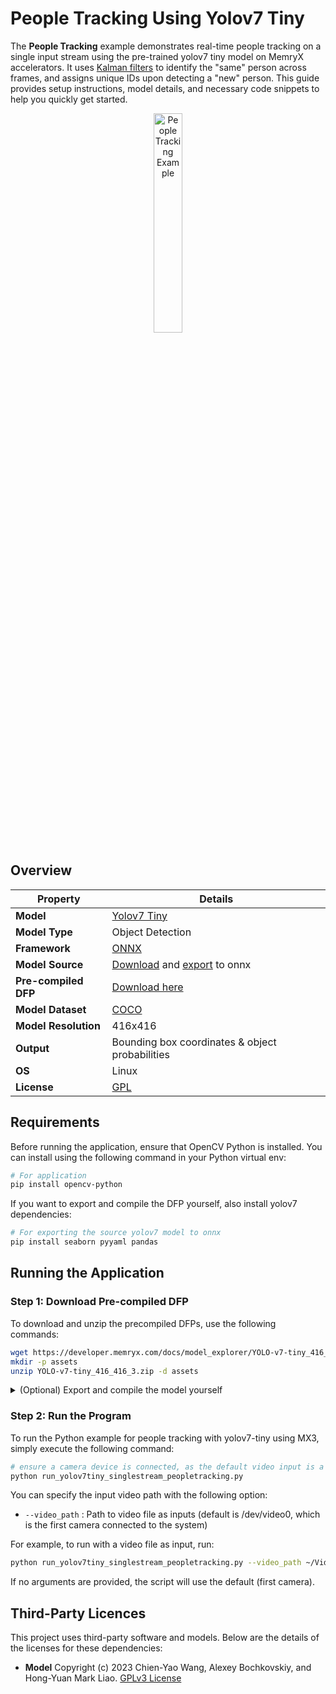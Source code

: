 # People Tracking Using Yolov7 Tiny

The **People Tracking** example demonstrates real-time people tracking on a single input stream using the pre-trained yolov7 tiny model on MemryX accelerators. It uses [Kalman filters](https://www.mathworks.com/help/vision/ug/using-kalman-filter-for-object-tracking.html) to identify the "same" person across frames, and assigns unique IDs upon detecting a "new" person. This guide provides setup instructions, model details, and necessary code snippets to help you quickly get started.

<p align="center">
  <img src="assets/people_counting.gif" alt="People Tracking Example" width="30%" />
</p>

## Overview

| Property             | Details                                                                 |
|----------------------|-------------------------------------------------------------------------|
| **Model**            | [Yolov7 Tiny](https://arxiv.org/pdf/2207.02696)                         |
| **Model Type**       | Object Detection                                                        |
| **Framework**        | [ONNX](https://onnx.ai/)                                                |
| **Model Source**     | [Download](https://github.com/WongKinYiu/yolov7/releases/download/v0.1/yolov7-tiny.pt) and [export](https://github.com/WongKinYiu/yolov7/blob/main/export.py) to onnx |
| **Pre-compiled DFP** | [Download here](https://developer.memryx.com/docs/model_explorer/YOLO-v7-tiny_416_416_3.zip) |
| **Model Dataset**    | [COCO](https://docs.ultralytics.com/datasets/detect/coco/) |
| **Model Resolution** | 416x416                                                    |
| **Output**           | Bounding box coordinates & object probabilities            |
| **OS**           | Linux            |
| **License**          | [GPL](LICENSE.md)                                          |

## Requirements

Before running the application, ensure that OpenCV Python is installed. You can install using the following command in your Python virtual env:

```bash
# For application
pip install opencv-python
```

If you want to export and compile the DFP yourself, also install yolov7 dependencies:

```bash
# For exporting the source yolov7 model to onnx
pip install seaborn pyyaml pandas
```

## Running the Application

### Step 1: Download Pre-compiled DFP

To download and unzip the precompiled DFPs, use the following commands:
```bash
wget https://developer.memryx.com/docs/model_explorer/YOLO-v7-tiny_416_416_3.zip
mkdir -p assets
unzip YOLO-v7-tiny_416_416_3.zip -d assets
```

<details> 
<summary> (Optional) Export and compile the model yourself </summary>

```bash
git clone https://github.com/WongKinYiu/yolov7.git
cd yolov7
wget https://github.com/WongKinYiu/yolov7/releases/download/v0.1/yolov7-tiny.pt -O yolov7tiny.pt

python export.py --weights yolov7-tiny.pt --grid --end2end --simplify --topk-all 100 --iou-thres 0.65 --conf-thres 0.35 --img-size 416 416 --max-wh 416
```

The export script will generate a yolov7-tiny onnx file, which can be compiled to DFP with the NeuralCompiler:

```bash
 mx_nc -v -m yolov7-tiny.onnx -v --autocrop
```

The compiler will generate the DFP and a post-processing file which can be passed as inputs to the application. Put these files in the `assets/` folder with the names `yolov7-tiny_416.dfp` and `yolov7-tiny_416.post.onnx`.

</details>

### Step 2: Run the Program

To run the Python example for people tracking with yolov7-tiny using MX3, simply execute the following command:

```bash
# ensure a camera device is connected, as the default video input is a cam
python run_yolov7tiny_singlestream_peopletracking.py 
```

You can specify the input video path with the following option:

* `--video_path` : Path to video file as inputs (default is /dev/video0, which is the first camera connected to the system)

For example, to run with a video file as input, run:

```bash
python run_yolov7tiny_singlestream_peopletracking.py --video_path ~/Videos/test_video.mp4
```

If no arguments are provided, the script will use the default (first camera).


## Third-Party Licences

This project uses third-party software and models. Below are the details of the licenses for these dependencies:

- **Model** Copyright (c) 2023 Chien-Yao Wang, Alexey Bochkovskiy, and Hong-Yuan Mark Liao. [GPLv3 License](https://github.com/WongKinYiu/yolov7/blob/main/LICENSE.md)

